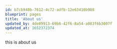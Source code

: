 ```yaml
---
id: b7cb940b-7612-4c72-adfb-12e63410b988
blueprint: pages
title: 'About us'
updated_by: 4de89913-69b8-42f6-8a54-a083f6b3007f
updated_at: 1652372374
---
```

this is about us